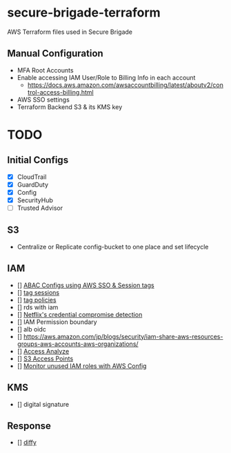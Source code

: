 # secure-brigade-terraform
AWS Terraform files used in Secure Brigade

## Manual Configuration
 * MFA Root Accounts
 * Enable accessing IAM User/Role to Billing Info in each account
   * https://docs.aws.amazon.com/awsaccountbilling/latest/aboutv2/control-access-billing.html
 * AWS SSO settings
 * Terraform Backend S3 & its KMS key

# TODO
## Initial Configs
 * [x] CloudTrail
 * [x] GuardDuty
 * [x] Config
 * [x] SecurityHub 
 * [ ] Trusted Advisor

## S3
 * Centralize or Replicate config-bucket to one place and set lifecycle

## IAM
 * [] [ABAC Configs using AWS SSO & Session tags](https://aws.amazon.com/jp/blogs/aws/new-for-identity-federation-use-employee-attributes-for-access-control-in-aws/)
 * [] [tag sessions](https://aws.amazon.com/jp/blogs/security/rely-employee-attributes-from-corporate-directory-create-fine-grained-permissions-aws/)
 * [] [tag policies](https://aws.amazon.com/jp/blogs/aws/new-use-tag-policies-to-manage-tags-across-multiple-aws-accounts/)
 * [] rds with iam
 * [] [Netflix's credential compromise detection](https://medium.com/netflix-techblog/netflix-cloud-security-detecting-credential-compromise-in-aws-9493d6fd373a)
 * [] IAM Permission boundary
 * [] alb oidc
 * [] https://aws.amazon.com/jp/blogs/security/iam-share-aws-resources-groups-aws-accounts-aws-organizations/
 * [] [Access Analyze](https://aws.amazon.com/jp/blogs/aws/identify-unintended-resource-access-with-aws-identity-and-access-management-iam-access-analyzer/?sc_channel=sm&sc_campaign=launch_reInvent&sc_publisher=TWITTER&sc_country=Global&sc_outcome=awareness&trkCampaign=CSI_Q4_2019_Storage_S3_re:Invent-S3-Bucket-Protection-Access-Analyzer_&trk=AWS_reInvent_2019_launch__TWITTER&sc_content=AWS_reInvent_2019_launch_&linkId=78103269)
 * [] [S3 Access Points](https://aws.amazon.com/jp/blogs/aws/easily-manage-shared-data-sets-with-amazon-s3-access-points/?sc_channel=sm&sc_campaign=launch_reInvent&sc_publisher=TWITTER&sc_country=re:Invent&sc_outcome=awareness&trk=AWS_reInvent_2019_launch__TWITTER&sc_content=AWS_reInvent_2019_launch_&linkId=78154390)
 * [] [Monitor unused IAM roles with AWS Config](https://t.co/CP2z75ahFK?amp=1)
 
 ## KMS
 * [] digital signature
 
 ## Response 
  * [] [diffy](https://medium.com/netflix-techblog/netflix-sirt-releases-diffy-a-differencing-engine-for-digital-forensics-in-the-cloud-37b71abd2698)